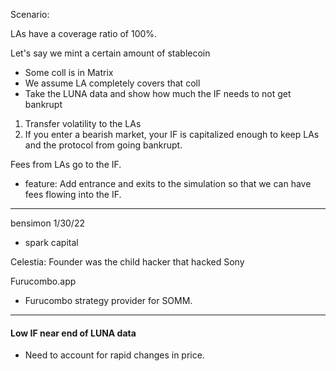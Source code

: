 
Scenario:

LAs have a coverage ratio of 100%. 

Let's say we mint a certain amount of stablecoin 
- Some coll is in Matrix
- We assume LA completely covers that coll
- Take the LUNA data and show how much the IF needs to not get bankrupt

1. Transfer volatility to the LAs
2. If you enter a bearish market, your IF is capitalized enough to keep LAs and the protocol from going bankrupt. 


Fees from LAs go to the IF.
- feature: Add entrance and exits to the simulation so that we can have fees flowing into the IF.

<!-- In our case, we have to model the scenario that someone opens a position to get the funding pay -->


---

bensimon 1/30/22 
- spark capital 

Celestia: Founder was the child hacker that hacked Sony 

Furucombo.app
- Furucombo strategy provider for SOMM.

---

#### Low IF near end of LUNA data

- Need to account for rapid changes in price.
